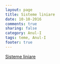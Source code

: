 ```yaml
---
layout: page
title: Sisteme liniare
date: 10-10-2016
comments: true
sharing: false
category: Anul-I
tags: teme, Anul-I
footer: true
---
```


[Sisteme liniare](pdf/p1.pdf)
